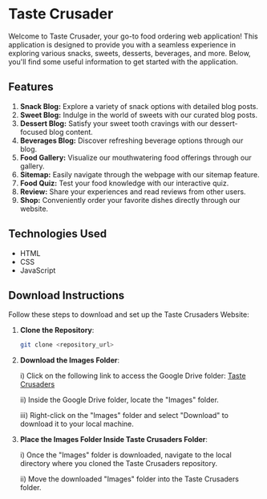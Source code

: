# Taste Crusader

Welcome to Taste Crusader, your go-to food ordering web application! This application is designed to provide you with a seamless experience in exploring various snacks, sweets, desserts, beverages, and more. Below, you'll find some useful information to get started with the application.

## Features

1. **Snack Blog:** Explore a variety of snack options with detailed blog posts.
2. **Sweet Blog:** Indulge in the world of sweets with our curated blog posts.
3. **Dessert Blog:** Satisfy your sweet tooth cravings with our dessert-focused blog content.
4. **Beverages Blog:** Discover refreshing beverage options through our blog.
5. **Food Gallery:** Visualize our mouthwatering food offerings through our gallery.
6. **Sitemap:** Easily navigate through the webpage with our sitemap feature.
7. **Food Quiz:** Test your food knowledge with our interactive quiz.
8. **Review:** Share your experiences and read reviews from other users.
9. **Shop:** Conveniently order your favorite dishes directly through our website.

## Technologies Used

- HTML
- CSS
- JavaScript

## Download Instructions

Follow these steps to download and set up the Taste Crusaders Website:

1. **Clone the Repository**: 
   ```bash
   git clone <repository_url>

2. **Download the Images Folder**:

   i) Click on the following link to access the Google Drive folder: [Taste Crusaders](https://drive.google.com/drive/folders/14Lc2H4AGedl8Hnqd-zp2Cq5GNbrEot2F?usp=sharing)
   
   ii) Inside the Google Drive folder, locate the    "Images" folder.
   
   iii) Right-click on the "Images" folder and select "Download" to download it to your local machine.

3. **Place the Images Folder Inside Taste Crusaders Folder**:

   i) Once the "Images" folder is downloaded, navigate to the local directory where you cloned the Taste Crusaders repository.
   
      ii) Move the downloaded "Images" folder into the Taste Crusaders folder.
